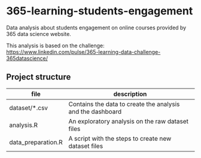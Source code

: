 # 365-learning-students-engagement

Data analysis about students engagement on online courses provided by 365 data science website.

This analysis is based on the challenge: https://www.linkedin.com/pulse/365-learning-data-challenge-365datascience/

## Project structure

file | description
--- | ---
dataset/*.csv | Contains the data to create the analysis and the dashboard
analysis.R | An exploratory analysis on the raw dataset files
data_preparation.R | A script with the steps to create new dataset files